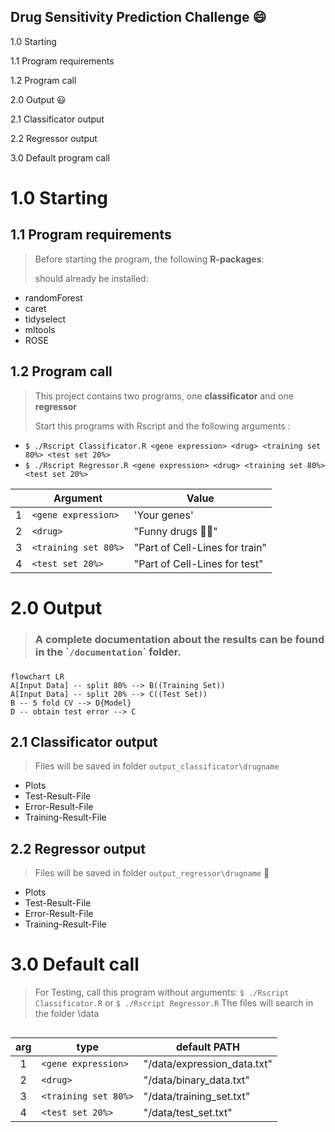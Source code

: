 ## Drug Sensitivity Prediction Challenge :smile:

1.0 Starting

1.1 Program requirements

1.2 Program call

2.0 Output :smiley:

2.1 Classificator output

2.2 Regressor output

3.0 Default program call

# 1.0 Starting

## 1.1 Program requirements

> Before starting the program, the following **R-packages**:
>
> should already be installed:

- randomForest
- caret
- tidyselect
- mltools
- ROSE

## 1.2 Program call

> This project contains two programs, one **classificator** and one **regressor**
>
> Start this programs with Rscript and the following arguments :

-   `$ ./Rscript Classificator.R <gene expression> <drug> <training set 80%> <test set 20%>`
-   `$ ./Rscript Regressor.R <gene expression> <drug> <training set 80%> <test set 20%>`

|     | Argument             | Value                             |
|-----|----------------------|-----------------------------------|
| 1   | `<gene expression>`  | 'Your genes'                      |
| 2   | `<drug>`             | "Funny drugs :pill::see_no_evil:" |
| 3   | `<training set 80%>` | "Part of Cell-Lines for train"    |
| 4   | `<test set 20%>`     | "Part of Cell-Lines for test"     |

# 2.0 Output

> ### A complete documentation about the results can be found in the \``/documentation`\` folder.

### 

``` mermaid
flowchart LR
A[Input Data] -- split 80% --> B((Training Set))
A[Input Data] -- split 20% --> C((Test Set))
B -- 5 fold CV --> D{Model}
D -- obtain test error --> C
```

## 2.1 Classificator output

> Files will be saved in folder `output_classificator\drugname`

- Plots
- Test-Result-File
- Error-Result-File
- Training-Result-File

## 2.2 Regressor output

> Files will be saved in folder `output_regressor\drugname` :eyes:

- Plots
- Test-Result-File
- Error-Result-File
- Training-Result-File 

# 

# 3.0 Default call

> For Testing, call this program without arguments: `$ ./Rscript Classificator.R` or `$ ./Rscript Regressor.R` The files will search in the folder \data

## 

| arg | type                 | default PATH                   |
|:---:|----------------------|--------------------------------|
|  1  | `<gene expression>`  | "/data/expression_data.txt"    |
|  2  | `<drug>`             | "/data/binary_data.txt"        |
|  3  | `<training set 80%>` | "/data/training_set.txt"       |
|  4  | `<test set 20%>`     | "/data/test_set.txt"           |

# 
